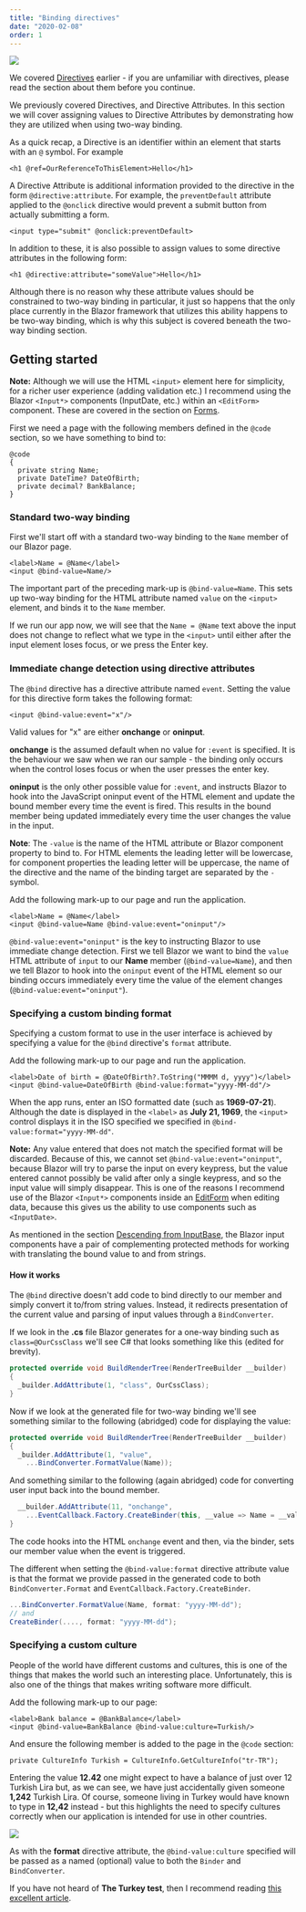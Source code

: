 ```yaml
---
title: "Binding directives"
date: "2020-02-08"
order: 1
---
```


[![](images/SourceLink-e1567978928628.png)](https://github.com/mrpmorris/blazor-university/tree/master/src/Components/BindingDirectives)

We covered [Directives](/components/literals-expressions-and-directives/directives/) earlier -
if you are unfamiliar with directives, please read the section about them before you continue.

We previously covered Directives, and Directive Attributes.
In this section we will cover assigning values to Directive Attributes 
by demonstrating how they are utilized when using two-way binding.

As a quick recap, a Directive is an identifier within an element that starts with an `@` symbol. For example

```razor
<h1 @ref=OurReferenceToThisElement>Hello</h1>
```

A Directive Attribute is additional information provided to the directive in the form `@directive:attribute`.
For example, the `preventDefault` attribute applied to the `@onclick` directive would prevent
a submit button from actually submitting a form.

```razor
<input type="submit" @onclick:preventDefault>
```

In addition to these, it is also possible to assign values to some directive attributes in the following form:

```razor
<h1 @directive:attribute="someValue">Hello</h1>
```

Although there is no reason why these attribute values should be constrained to two-way binding in particular,
it just so happens that the only place currently in the Blazor framework that utilizes this ability happens to be two-way
binding, which is why this subject is covered beneath the two-way binding section.

## Getting started

**Note:** Although we will use the HTML `<input>` element here for simplicity, for a richer user experience
(adding validation etc.) I recommend using the Blazor `<Input*>` components (InputDate, etc.) within an `<EditForm>` component.
These are covered in the section on [Forms](/forms).

First we need a page with the following members defined in the `@code` section, so we have something to bind to:

```razor
@code
{
  private string Name;
  private DateTime? DateOfBirth;
  private decimal? BankBalance;
}
```

### Standard two-way binding

First we'll start off with a standard two-way binding to the `Name` member of our Blazor page.

```razor
<label>Name = @Name</label>
<input @bind-value=Name/>
```

The important part of the preceding mark-up is `@bind-value=Name`.
This sets up two-way binding for the HTML attribute named `value` on the `<input>` element, and binds it to the `Name` member.

If we run our app now, we will see that the `Name = @Name` text above the input does not change to reflect what we type
in the `<input>` until either after the input element loses focus, or we press the Enter key.

### Immediate change detection using directive attributes

The `@bind` directive has a directive attribute named `event`. Setting the value for this directive form takes the following format:

```razor
<input @bind-value:event="x"/>
```

Valid values for "x" are either **onchange** or **oninput**.

**onchange** is the assumed default when no value for `:event` is specified.
It is the behaviour we saw when we ran our sample -
the binding only occurs when the control loses focus or when the user presses the enter key.

**oninput** is the only other possible value for `:event`,
and instructs Blazor to hook into the JavaScript oninput event of
the HTML element and update the bound member every time the event is fired.
This results in the bound member being updated immediately every time the user changes the value in the input.

**Note**: The `-value` is the name of the HTML attribute or Blazor component property to bind to.
For HTML elements the leading letter will be lowercase, for component properties the leading letter will be uppercase,
the name of the directive and the name of the binding target are separated by the `-` symbol.

Add the following mark-up to our page and run the application.

```razor
<label>Name = @Name</label>
<input @bind-value=Name @bind-value:event="oninput"/>
```

`@bind-value:event="oninput"` is the key to instructing Blazor to use immediate change detection.
First we tell Blazor we want to bind the `value` HTML attribute of `input` to our **Name** member (`@bind-value=Name`),
and then we tell Blazor to hook into the `oninput` event of the HTML element so our binding occurs immediately
every time the value of the element changes (`@bind-value:event="oninput"`).

### Specifying a custom binding format

Specifying a custom format to use in the user interface is achieved by specifying
 a value for the `@bind` directive's `format` attribute.

Add the following mark-up to our page and run the application.

```razor
<label>Date of birth = @DateOfBirth?.ToString("MMMM d, yyyy")</label>
<input @bind-value=DateOfBirth @bind-value:format="yyyy-MM-dd"/>
```

When the app runs, enter an ISO formatted date (such as **1969-07-21**).
Although the date is displayed in the `<label>` as **July 21, 1969**,
the `<input>` control displays it in the ISO specified we specified in `@bind-value:format="yyyy-MM-dd"`.

**Note:** Any value entered that does not match the specified format will be discarded. Because of this,
we cannot set `@bind-value:event="oninput"`, because Blazor will try to parse the input on every keypress,
but the value entered cannot possibly be valid after only a single keypress,
and so the input value will simply disappear.
This is one of the reasons I recommend use of the Blazor `<Input*>` components inside an [EditForm](/forms) when editing
data, because this gives us the ability to use components such as `<InputDate>`.

As mentioned in the section [Descending from InputBase<T>](/forms/descending-from-inputbase/),
the Blazor input components have a pair of complementing protected methods for working with translating the bound value
to and from strings.

#### How it works

The `@bind` directive doesn't add code to bind directly to our member and simply convert it to/from string values.
Instead, it redirects presentation of the current value and parsing of input values through a `BindConverter`.

If we look in the **.cs** file Blazor generates for a one-way binding such as `class=@OurCssClass` we'll see C# that looks
something like this (edited for brevity).

```cs
protected override void BuildRenderTree(RenderTreeBuilder __builder)
{
  _builder.AddAttribute(1, "class", OurCssClass);
}
```

Now if we look at the generated file for two-way binding we'll see something similar to the following (abridged) code for displaying the value:

```cs
protected override void BuildRenderTree(RenderTreeBuilder __builder)
{
  _builder.AddAttribute(1, "value",
    ...BindConverter.FormatValue(Name));
```

And something similar to the following (again abridged) code for converting user input back into the bound member.

```cs
  __builder.AddAttribute(11, "onchange",
    ...EventCallback.Factory.CreateBinder(this, __value => Name = __value, Name));
}
```

The code hooks into the HTML `onchange` event and then, via the binder, sets our member value when the event is triggered.

The different when setting the `@bind-value:format` directive attribute value is that the format we
provide passed in the generated code to both `BindConverter.Format` and `EventCallback.Factory.CreateBinder`.

```cs
...BindConverter.FormatValue(Name, format: "yyyy-MM-dd");
// and
CreateBinder(...., format: "yyyy-MM-dd");
```

### Specifying a custom culture

People of the world have different customs and cultures,
this is one of the things that makes the world such an interesting place.
Unfortunately, this is also one of the things that makes writing software more difficult.

Add the following mark-up to our page:

```razor
<label>Bank balance = @BankBalance</label>
<input @bind-value=BankBalance @bind-value:culture=Turkish/>
```

And ensure the following member is added to the page in the `@code` section:

```razor
private CultureInfo Turkish = CultureInfo.GetCultureInfo("tr-TR");
```

Entering the value **12.42** one might expect to have a balance of just over 12 Turkish Lira but,
as we can see, we have just accidentally given someone **1,242** Turkish Lira.
Of course, someone living in Turkey would have known to type in **12,42** instead -
but this highlights the need to specify cultures correctly when our application is intended for use in other countries.

![](images/TwoWayBindingCulture.png)

As with the **format** directive attribute, the `@bind-value:culture` specified will be passed as a named (optional) value
to both the `Binder` and `BindConverter`.

If you have not heard of **The Turkey test**, then I recommend reading [this excellent article](http://www.moserware.com/2008/02/does-your-code-pass-turkey-test.html).
